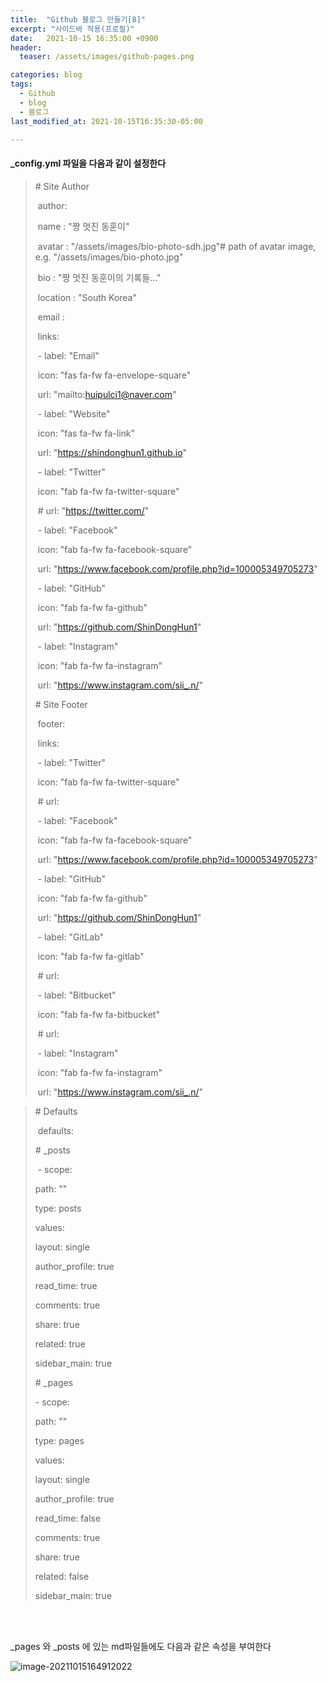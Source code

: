 ```yaml
---
title:  "Github 블로그 만들기[8]"
excerpt: "사이드바 적용(프로필)"
date:   2021-10-15 16:35:00 +0900
header:
  teaser: /assets/images/github-pages.png

categories: blog
tags:
  - Github
  - blog
  - 블로그
last_modified_at: 2021-10-15T16:35:30-05:00

---
```


#### _config.yml 파일을 다음과 같이 설정한다



>\# Site Author
>
>​	author:
>
>​	name       : "짱 멋진 동훈이"
>
>​	avatar      : "/assets/images/bio-photo-sdh.jpg"# path of avatar image, e.g. "/assets/images/bio-photo.jpg"
>
>​	bio        : "짱 멋진 동훈이의 기록들..."
>
>​	location     : "South Korea"
>
>​	email       :
>
>​	links:
>
>​	\- label: "Email"
>
>​	icon: "fas fa-fw fa-envelope-square"
>
>​	url: "mailto:huipulci1@naver.com"
>
>​	\- label: "Website"
>
>​	icon: "fas fa-fw fa-link"
>
>​	url: "https://shindonghun1.github.io"
>
>​	\- label: "Twitter"
>
>​	icon: "fab fa-fw fa-twitter-square"
>
>​	\# url: "https://twitter.com/"
>
>​	\- label: "Facebook"
>
>​	icon: "fab fa-fw fa-facebook-square"
>
>​	url: "https://www.facebook.com/profile.php?id=100005349705273"
>
>​	\- label: "GitHub"
>
>​	icon: "fab fa-fw fa-github"
>
>​	url: "https://github.com/ShinDongHun1"
>
>​	\- label: "Instagram"
>
>​	icon: "fab fa-fw fa-instagram"
>
>​	url: "https://www.instagram.com/sii_.n/"
>
>
>
>\# Site Footer
>
>​	footer:
>
>​	links:
>
>​	\- label: "Twitter"
>
>​	icon: "fab fa-fw fa-twitter-square"
>
>​	\# url:
>
>​	\- label: "Facebook"
>
>​	icon: "fab fa-fw fa-facebook-square"
>
>​	url: "https://www.facebook.com/profile.php?id=100005349705273"
>
>​	\- label: "GitHub"
>
>​	icon: "fab fa-fw fa-github"
>
>​	url: "https://github.com/ShinDongHun1"
>
>​	\- label: "GitLab"
>
>​	icon: "fab fa-fw fa-gitlab"
>
>​	\# url:
>
>​	\- label: "Bitbucket"
>
>​	icon: "fab fa-fw fa-bitbucket"
>
>​	\# url:
>
>​	\- label: "Instagram"
>
>​	icon: "fab fa-fw fa-instagram"
>
>​	url: "https://www.instagram.com/sii_.n/"

> \# Defaults
>
> ​	defaults:
>
>  	\# _posts
>
> ​	 \- scope:
>
>    path: ""
>
>    type: posts
>
>   values:
>
>    layout: single
>
>    author_profile: true
>
>    read_time: true
>
>    comments: true
>
>    share: true
>
>    related: true
>
>    sidebar_main: true
>
> 
>
>  \# _pages
>
>  \- scope:
>
>    path: ""
>
>    type: pages
>
>   values:
>
>    layout: single
>
>    author_profile: true
>
>    read_time: false
>
>    comments: true
>
>    share: true
>
>    related: false
>
>    sidebar_main: true



<br/>

<br/>

_pages 와 _posts 에 있는 md파일들에도 다음과 같은 속성을 부여한다

![image-20211015164912022](https://raw.githubusercontent.com/ShinDongHun1/image_repo/main/img/image-20211015164912022.png)